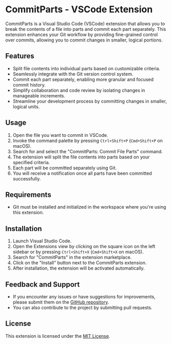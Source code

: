 # CommitParts - VSCode Extension

CommitParts is a Visual Studio Code (VSCode) extension that allows you to break the contents of a file into parts and commit each part separately. This extension enhances your Git workflow by providing fine-grained control over commits, allowing you to commit changes in smaller, logical portions.

## Features

- Split file contents into individual parts based on customizable criteria.
- Seamlessly integrate with the Git version control system.
- Commit each part separately, enabling more granular and focused commit history.
- Simplify collaboration and code review by isolating changes in manageable increments.
- Streamline your development process by committing changes in smaller, logical units.

## Usage

1. Open the file you want to commit in VSCode.
2. Invoke the command palette by pressing `Ctrl+Shift+P` (`Cmd+Shift+P` on macOS).
3. Search for and select the "CommitParts: Commit File Parts" command.
4. The extension will split the file contents into parts based on your specified criteria.
5. Each part will be committed separately using Git.
6. You will receive a notification once all parts have been committed successfully.

## Requirements

- Git must be installed and initialized in the workspace where you're using this extension.

## Installation

1. Launch Visual Studio Code.
2. Open the Extensions view by clicking on the square icon on the left sidebar or by pressing `Ctrl+Shift+X` (`Cmd+Shift+X` on macOS).
3. Search for "CommitParts" in the extension marketplace.
4. Click on the "Install" button next to the CommitParts extension.
5. After installation, the extension will be activated automatically.

## Feedback and Support

- If you encounter any issues or have suggestions for improvements, please submit them on the [GitHub repository](https://github.com/favourch/commitinparts).
- You can also contribute to the project by submitting pull requests.

## License

This extension is licensed under the [MIT License](https://github.com/favourch/commitinparts/blob/main/LICENSE).

